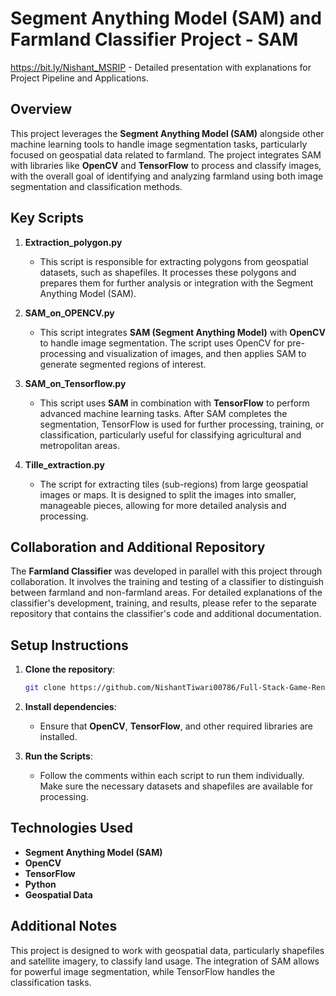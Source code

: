 
# Segment Anything Model (SAM) and Farmland Classifier Project - SAM

https://bit.ly/Nishant_MSRIP - Detailed presentation with explanations for Project Pipeline and Applications.

## Overview
This project leverages the **Segment Anything Model (SAM)** alongside other machine learning tools to handle image segmentation tasks, particularly focused on geospatial data related to farmland. The project integrates SAM with libraries like **OpenCV** and **TensorFlow** to process and classify images, with the overall goal of identifying and analyzing farmland using both image segmentation and classification methods.

## Key Scripts

1. **Extraction_polygon.py**
   - This script is responsible for extracting polygons from geospatial datasets, such as shapefiles. It processes these polygons and prepares them for further analysis or integration with the Segment Anything Model (SAM).

2. **SAM_on_OPENCV.py**
   - This script integrates **SAM (Segment Anything Model)** with **OpenCV** to handle image segmentation. The script uses OpenCV for pre-processing and visualization of images, and then applies SAM to generate segmented regions of interest.

3. **SAM_on_Tensorflow.py**
   - This script uses **SAM** in combination with **TensorFlow** to perform advanced machine learning tasks. After SAM completes the segmentation, TensorFlow is used for further processing, training, or classification, particularly useful for classifying agricultural and metropolitan areas.

4. **Tille_extraction.py**
   - The script for extracting tiles (sub-regions) from large geospatial images or maps. It is designed to split the images into smaller, manageable pieces, allowing for more detailed analysis and processing.

## Collaboration and Additional Repository
The **Farmland Classifier** was developed in parallel with this project through collaboration. It involves the training and testing of a classifier to distinguish between farmland and non-farmland areas. For detailed explanations of the classifier's development, training, and results, please refer to the separate repository that contains the classifier's code and additional documentation.

## Setup Instructions
1. **Clone the repository**:
   ```bash
   git clone https://github.com/NishantTiwari00786/Full-Stack-Game-Rental-App.git
   ```

2. **Install dependencies**:
   - Ensure that **OpenCV**, **TensorFlow**, and other required libraries are installed.

3. **Run the Scripts**:
   - Follow the comments within each script to run them individually. Make sure the necessary datasets and shapefiles are available for processing.

## Technologies Used
- **Segment Anything Model (SAM)**
- **OpenCV**
- **TensorFlow**
- **Python**
- **Geospatial Data**

## Additional Notes
This project is designed to work with geospatial data, particularly shapefiles and satellite imagery, to classify land usage. The integration of SAM allows for powerful image segmentation, while TensorFlow handles the classification tasks.

